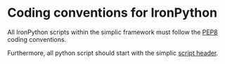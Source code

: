 # Coding conventions for IronPython

All IronPython scripts within the simplic framework must follow the [PEP8](https://www.python.org/dev/peps/pep-0008/?) coding conventions.

Furthermore, all python script should start with the simplic [script header](fileheader).